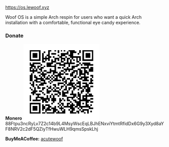 https://os.lewoof.xyz

Woof OS is a simple Arch respin for users who want a quick Arch installation with a comfortable, functional eye candy experience.

### Donate
**Monero**
![Monero](./profile/monero.png)
88Ftpu3ncRyLv7Z2c14b9L4MsyWscEqLBJhENxviYtmtRfidDx6G9y3Xyd8aYF8NRV2c2dF5QZiyTfHwuWLH9qmsSpskLhj

**BuyMeACoffee:** [acutewoof](https://buymeacoffee.com/acutewoof)
